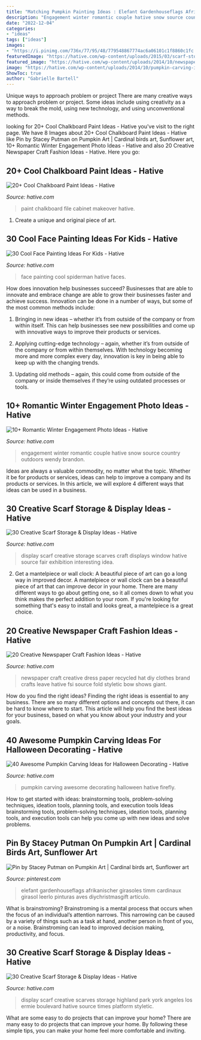 ```yaml
---
title: "Matching Pumpkin Painting Ideas : Elefant Gardenhouseflags Afrikanischer Girasoles Timm Cardinaux Girasol Leerlo Pinturas Aves Diychristmasgift Artículo"
description: "Engagement winter romantic couple hative snow source country outdoors wendy brandon"
date: "2022-12-04"
categories:
- "ideas"
tags: ["ideas"]
images:
- "https://i.pinimg.com/736x/77/95/48/779548867774ac6a06101c1f8860c1fc.jpg"
featuredImage: "https://hative.com/wp-content/uploads/2015/03/scarf-storage-ideas/27-creative-scarf-storage-and-display-ideas.jpg"
featured_image: "https://hative.com/wp-content/uploads/2014/10/newspaper-craft-fashion-ideas/6-creative-newspaper-craft-fashion-ideas.jpg"
image: "https://hative.com/wp-content/uploads/2014/10/pumpkin-carving-ideas/33-firefly-pumpkin.jpg"
ShowToc: true
author: "Gabrielle Bartell"
---
```



Unique ways to approach problem or project
There are many creative ways to approach problem or project. Some ideas include using creativity as a way to break the mold, using new technology, and using unconventional methods.

	

		
looking for 20+ Cool Chalkboard Paint Ideas - Hative you've visit to the right page. We have 8 Images about 20+ Cool Chalkboard Paint Ideas - Hative like Pin by Stacey Putman on Pumpkin Art | Cardinal birds art, Sunflower art, 10+ Romantic Winter Engagement Photo Ideas - Hative and also 20 Creative Newspaper Craft Fashion Ideas - Hative. Here you go:
		
    
## 20+ Cool Chalkboard Paint Ideas - Hative

<img loading=lazy src="https://hative.com/wp-content/uploads/2014/09/chalkboard-paint-ideas/8-chalkboard-paint-file-cabinet-makeover.jpg" onerror="this.onerror=null;this.src='https://tse4.mm.bing.net/th?id=OIP.fMvmK_GckL1OUzKOl_SKSAHaLx&amp;pid=15.1';" alt="20+ Cool Chalkboard Paint Ideas - Hative">

_Source: hative.com_

>paint chalkboard file cabinet makeover hative. 

	

1. Create a unique and original piece of art.

    
## 30 Cool Face Painting Ideas For Kids - Hative

<img loading=lazy src="https://hative.com/wp-content/uploads/2014/10/face-painting-ideas-for-kids/20-spiderman.jpg" onerror="this.onerror=null;this.src='https://tse4.mm.bing.net/th?id=OIP.pBAYnvjJaB5QzY49PwPMOAHaJ4&amp;pid=15.1';" alt="30 Cool Face Painting Ideas For Kids - Hative">

_Source: hative.com_

>face painting cool spiderman hative faces. 

	

How does innovation help businesses succeed?
Businesses that are able to innovate and embrace change are able to grow their businesses faster and achieve success. Innovation can be done in a number of ways, but some of the most common methods include:
1. Bringing in new ideas – whether it’s from outside of the company or from within itself. This can help businesses see new possibilities and come up with innovative ways to improve their products or services.

2. Applying cutting-edge technology – again, whether it’s from outside of the company or from within themselves. With technology becoming more and more complex every day, innovation is key in being able to keep up with the changing trends.

3. Updating old methods – again, this could come from outside of the company or inside themselves if they’re using outdated processes or tools.

    
## 10+ Romantic Winter Engagement Photo Ideas - Hative

<img loading=lazy src="https://hative.com/wp-content/uploads/2014/11/winter-engagement-photo-ideas/13-winter-engagement-photo-ideas.jpg" onerror="this.onerror=null;this.src='https://tse2.mm.bing.net/th?id=OIP.FjAmDECbjysfJG06-GnXeQHaLH&amp;pid=15.1';" alt="10+ Romantic Winter Engagement Photo Ideas - Hative">

_Source: hative.com_

>engagement winter romantic couple hative snow source country outdoors wendy brandon. 

	

Ideas are always a valuable commodity, no matter what the topic. Whether it be for products or services, ideas can help to improve a company and its products or services. In this article, we will explore 4 different ways that ideas can be used in a business.

    
## 30 Creative Scarf Storage &amp; Display Ideas - Hative

<img loading=lazy src="https://hative.com/wp-content/uploads/2015/03/scarf-storage-ideas/27-creative-scarf-storage-and-display-ideas.jpg" onerror="this.onerror=null;this.src='https://tse3.mm.bing.net/th?id=OIP.apHzrUS_MR1NliMR8RBmkAHaRI&amp;pid=15.1';" alt="30 Creative Scarf Storage &amp; Display Ideas - Hative">

_Source: hative.com_

>display scarf creative storage scarves craft displays window hative source fair exhibition interesting idea. 

	

2. Get a mantelpiece or wall clock: A beautiful piece of art can go a long way in improved decor.
A mantelpiece or wall clock can be a beautiful piece of art that can improve decor in your home. There are many different ways to go about getting one, so it all comes down to what you think makes the perfect addition to your room. If you're looking for something that's easy to install and looks great, a mantelpiece is a great choice.

    
## 20 Creative Newspaper Craft Fashion Ideas - Hative

<img loading=lazy src="https://hative.com/wp-content/uploads/2014/10/newspaper-craft-fashion-ideas/6-creative-newspaper-craft-fashion-ideas.jpg" onerror="this.onerror=null;this.src='https://tse2.mm.bing.net/th?id=OIP.puN1sfQ-oYajQ4_Fnp4ZNgHaMK&amp;pid=15.1';" alt="20 Creative Newspaper Craft Fashion Ideas - Hative">

_Source: hative.com_

>newspaper craft creative dress paper recycled hat diy clothes brand crafts leave hative fsi source fold styletic bow shows giant. 

	

How do you find the right ideas?
Finding the right ideas is essential to any business. There are so many different options and concepts out there, it can be hard to know where to start. This article will help you find the best ideas for your business, based on what you know about your industry and your goals.

    
## 40 Awesome Pumpkin Carving Ideas For Halloween Decorating - Hative

<img loading=lazy src="https://hative.com/wp-content/uploads/2014/10/pumpkin-carving-ideas/33-firefly-pumpkin.jpg" onerror="this.onerror=null;this.src='https://tse2.mm.bing.net/th?id=OIP.TeEQqtFQmiT6lDD_3noG_gHaLI&amp;pid=15.1';" alt="40 Awesome Pumpkin Carving Ideas for Halloween Decorating - Hative">

_Source: hative.com_

>pumpkin carving awesome decorating halloween hative firefly. 

	

How to get started with ideas: brainstorming tools, problem-solving techniques, ideation tools, planning tools, and execution tools
Ideas brainstorming tools, problem-solving techniques, ideation tools, planning tools, and execution tools can help you come up with new ideas and solve problems.

    
## Pin By Stacey Putman On Pumpkin Art | Cardinal Birds Art, Sunflower Art

<img loading=lazy src="https://i.pinimg.com/736x/77/95/48/779548867774ac6a06101c1f8860c1fc.jpg" onerror="this.onerror=null;this.src='https://tse2.mm.bing.net/th?id=OIP.fNpmMjrvcA18hbeFevODgQAAAA&amp;pid=15.1';" alt="Pin by Stacey Putman on Pumpkin Art | Cardinal birds art, Sunflower art">

_Source: pinterest.com_

>elefant gardenhouseflags afrikanischer girasoles timm cardinaux girasol leerlo pinturas aves diychristmasgift artículo. 

	

What is brainstroming? Brainstroming is a mental process that occurs when the focus of an individual’s attention narrows. This narrowing can be caused by a variety of things such as a task at hand, another person in front of you, or a noise. Brainstroming can lead to improved decision making, productivity, and focus.

    
## 30 Creative Scarf Storage &amp; Display Ideas - Hative

<img loading=lazy src="https://hative.com/wp-content/uploads/2015/03/scarf-storage-ideas/13-creative-scarf-storage-and-display-ideas.jpg" onerror="this.onerror=null;this.src='https://tse4.mm.bing.net/th?id=OIP.gXSSa2kUOVXuXFYRtm4rxAHaLd&amp;pid=15.1';" alt="30 Creative Scarf Storage &amp; Display Ideas - Hative">

_Source: hative.com_

>display scarf creative scarves storage highland park york angeles los ermie boulevard hative source times platform styletic. 

	

What are some easy to do projects that can improve your home?
There are many easy to do projects that can improve your home. By following these simple tips, you can make your home feel more comfortable and inviting.

